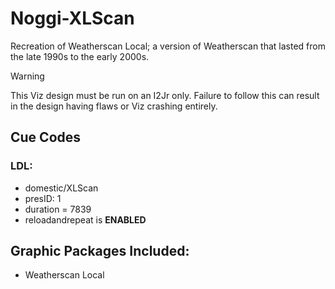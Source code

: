 # Noggi-XLScan
Recreation of Weatherscan Local; a version of Weatherscan that lasted from the late 1990s to the early 2000s.

>[!WARNING]
> This Viz design must be run on an I2Jr only. Failure to follow this can result in the design having flaws or Viz crashing entirely.

## Cue Codes

### LDL:
- domestic/XLScan
- presID: 1
- duration = 7839
- reloadandrepeat is **ENABLED**

## Graphic Packages Included:

- Weatherscan Local

